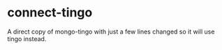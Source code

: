 connect-tingo
=============

A direct copy of mongo-tingo with just a few lines changed so it will use tingo instead.
